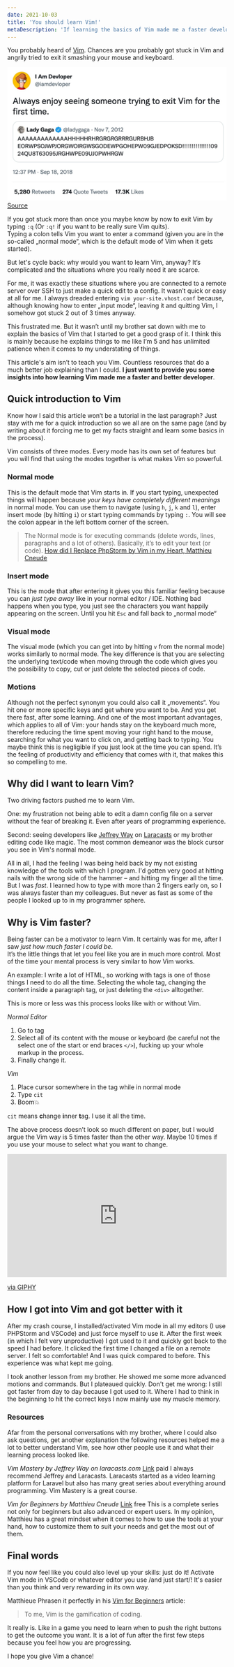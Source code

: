 ```yaml
---
date: 2021-10-03
title: 'You should learn Vim!'
metaDescription: 'If learning the basics of Vim made me a faster developer, it will make you too.'
---
```

You probably heard of [Vim](https://www.vim.org/). Chances are you probably got stuck in Vim and angrily tried to exit it smashing your mouse and keyboard.

![Picture of a Tweet mocking how it looks when first users of Vim try to quit it.](vim-meme.jpg)
[Source](https://twitter.com/iamdevloper/status/1041999624775626752)

If you got stuck more than once you maybe know by now to exit Vim by typing `:q` (Or `:q!` if you want to be really sure Vim quits).  
Typing a colon tells Vim you want to enter a command (given you are in the so-called „normal mode“, which is the default mode of Vim when it gets started).

But let's cycle back: why would you want to learn Vim, anyway? It‘s complicated and the situations where you really need it are scarce.

For me, it was exactly these situations where you are connected to a remote server over SSH to just make a quick edit to a config. It wasn’t quick or easy at all for me. I always dreaded entering `vim your-site.vhost.conf` because, although knowing how to enter „input mode“, leaving it and quitting Vim, I somehow got stuck 2 out of 3 times anyway.

This frustrated me. But it wasn’t until my brother sat down with me to explain the basics of Vim that I started to get a good grasp of it. I think this is mainly because he explains things to me like I‘m 5 and has unlimited patience when it comes to my understating of things.

This article's aim isn’t to teach you Vim. Countless resources that do a much better job explaining than I could. **I just want to provide you some insights into how learning Vim made me a faster and better developer**.

## Quick introduction to Vim
Know how I said this article won‘t be a tutorial in the last paragraph? Just stay with me for a quick introduction so we all are on the same page (and by writing about it forcing me to get my facts straight and learn some basics in the process).

Vim consists of three modes. Every mode has its own set of features but you will find that using the modes together is what makes Vim so powerful.

### Normal mode
This is the default mode that Vim starts in. If you start typing, unexpected things will happen because *your keys have completely different meanings* in normal mode.
You can use them to navigate (using `h`, `j`, `k` and `l`), enter insert mode (by hitting `i`) or start typing commands by typing `:`. You will see the colon appear in the left bottom corner of the screen.

> The Normal mode is for executing commands (delete words, lines, paragraphs and a lot of others). Basically, it’s to edit your text (or code).
[How did I Replace PhpStorm by Vim in my Heart, Matthieu Cneude](https://thevaluable.dev/phpstorm-vs-vim/)

### Insert mode
This is the mode that after entering it gives you this familiar feeling because you can *just type away* like in your normal editor / IDE. Nothing bad happens when you type, you just see the characters you want happily appearing on the screen. Until you hit `Esc` and fall back to „normal mode“

### Visual mode
The visual mode (which you can get into by hitting `v` from the normal mode) works similarly to normal mode. The key difference is that you are selecting the underlying text/code when moving through the code which gives you the possibility to copy, cut or just delete the selected pieces of code.

### Motions
Although not the perfect synonym you could also call it „movements“. You hit one or more specific keys and get where you want to be. And you get there fast, after some learning.
And one of the most important advantages, which applies to all of Vim: your hands stay on the keyboard much more, therefore reducing the time spent moving your right hand to the mouse, searching for what you want to click on, and getting back to typing.
You maybe think this is negligible if you just look at the time you can spend. It’s the feeling of productivity and efficiency that comes with it, that makes this so compelling to me.

## Why did I want to learn Vim?
Two driving factors pushed me to learn Vim.

One: my frustration not being able to edit a damn config file on a server without the fear of breaking it. Even after years of programming experience.

Second: seeing developers like [Jeffrey Way](https://twitter.com/jeffrey_way) on [Laracasts](https://laracasts.com) or my brother editing code like magic. The most common demeanor was the block cursor you see in Vim's normal mode.

All in all, I had the feeling I was being held back by my not existing knowledge of the tools with which I program. I'd gotten very good at hitting nails with the wrong side of the hammer – and hitting my finger all the time. But I was *fast*. I learned how to type with more than 2 fingers early on, so I was always faster than my colleagues. But never as fast as some of the people I looked up to in my programmer sphere.

## Why is Vim faster?
Being faster can be a motivator to learn Vim. It certainly was for me, after I saw *just how much faster I could be*.  
It’s the little things that let you feel like you are in much more control. Most of the time your mental process is very similar to how Vim works.

An example: I write a lot of HTML, so working with tags is one of those things I need to do all the time. Selecting the whole tag, changing the content inside a paragraph tag, or just deleting the `<div>` alltogether.

This is more or less was this process looks like with or without Vim.

*Normal Editor*
1. Go to tag
2. Select all of its content with the mouse or keyboard (be careful not the select one of the start or end braces `</>`), fucking up your whole markup in the process.
3. Finally change it.

*Vim*
1. Place cursor somewhere in the tag while in normal mode
2. Type `cit`
3. Boom💥

`cit`  means **c**hange **i**nner **t**ag. I use it all the time.

The above process doesn’t look so much different on paper, but I would argue the Vim way is 5 times faster than the other way. Maybe 10 times if you use your mouse to select what you want to change.

<div style="width:100%;height:0;padding-bottom:56%;position:relative;"><iframe src="https://giphy.com/embed/Ld77zD3fF3Run8olIt" width="100%" height="100%" style="position:absolute" frameBorder="0" class="giphy-embed" allowFullScreen></iframe></div><p><a href="https://giphy.com/gifs/disneyplus-star-wars-the-mandalorian-madalorian-Ld77zD3fF3Run8olIt">via GIPHY</a></p>

## How I got into Vim and got better with it
After my crash course, I installed/activated Vim mode in all my editors (I use PHPStorm and VSCode) and just force myself to use it. After the first week (in which I felt very unproductive) I got used to it and quickly got back to the speed I had before.
It clicked the first time I changed a file on a remote server. I felt so comfortable! And I was quick compared to before. This experience was what kept me going.

I took another lesson from my brother. He showed me some more advanced motions and commands. But I plateaued quickly. Don't get me wrong: I still got faster from day to day because I got used to it. Where I had to think in the beginning to hit the correct keys I now mainly use my muscle memory.

### Resources
Afar from the personal conversations with my brother, where I could also ask questions, get another explanation the following resources helped me a lot to better understand Vim, see how other people use it and what their learning process looked like.

*Vim Mastery by Jeffrey Way on laracasts.com*
[Link](https://laracasts.com/series/vim-mastery) paid
I always recommend Jeffrey and Laracasts. Laracasts started as a video learning platform for Laravel but also has many great series about everything around programming.
Vim Mastery is a great course.

*Vim for Beginners by Matthieu Cneude*
[Link](https://thevaluable.dev/vim-beginner/) free
This is a complete series not only for beginners but also advanced or expert users.
In my opinion, Matthieu has a great mindset when it comes to how to use the tools at your hand, how to customize them to suit your needs and get the most out of them.

## Final words
If you now feel like you could also level up your skills: just do it! Activate Vim mode in VSCode or whatever editor you use /and just start/! It's easier than you think and very rewarding in its own way.

Matthieue Phrasen it perfectly in his [Vim for Beginners](https://thevaluable.dev/vim-beginner/) article:

> To me, Vim is the gamification of coding.

It really is. Like in a game you need to learn when to push the right buttons to get the outcome you want. It is a lot of fun after the first few steps because you feel how you are progressing.

I hope you give Vim a chance!
